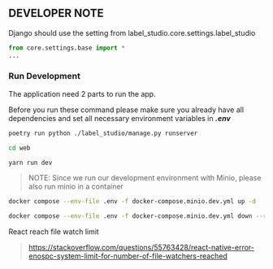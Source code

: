 ## DEVELOPER NOTE

Django should use the setting from label_studio.core.settings.label_studio

```python label_studio.core.settings.label_studio.py
from core.settings.base import *
...

```

### Run Development

The application need 2 parts to run the app.

Before you run these command please make sure you already have all dependencies and set all necessary environment variables in **_.env_**

```sh | run Django server
poetry run python ./label_studio/manage.py runserver

```

```sh | run yarn server
cd web

yarn run dev
```

> NOTE: Since we run our development environment with Minio, please also run minio in a container

```sh | start container
docker compose --env-file .env -f docker-compose.minio.dev.yml up -d
```

```sh | stop container
docker compose --env-file .env -f docker-compose.minio.dev.yml down --remove-orphans
```

React reach file watch limit
> https://stackoverflow.com/questions/55763428/react-native-error-enospc-system-limit-for-number-of-file-watchers-reached
